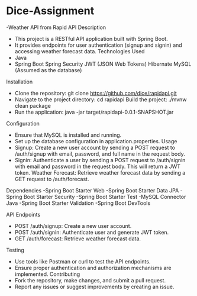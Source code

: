 # Dice-Assignment

-Weather API from Rapid API
Description
* This project is a RESTful API application built with Spring Boot.
* It provides endpoints for user authentication (signup and signin) and accessing weather forecast data.
Technologies Used
* Java
* Spring Boot
Spring Security
JWT (JSON Web Tokens)
Hibernate
MySQL (Assumed as the database)

Installation
* Clone the repository: git clone https://github.com/dice/rapidapi.git
* Navigate to the project directory: cd rapidapi
Build the project: ./mvnw clean package
* Run the application: java -jar target/rapidapi-0.0.1-SNAPSHOT.jar

Configuration
* Ensure that MySQL is installed and running.
* Set up the database configuration in application.properties.
Usage
* Signup: Create a new user account by sending a POST request to /auth/signup with email, password, and full name in the request body.
* Signin: Authenticate a user by sending a POST request to /auth/signin with email and password in the request body. This will return a JWT token.
Weather Forecast: Retrieve weather forecast data by sending a GET request to /auth/forecast.

Dependencies
-Spring Boot Starter Web
-Spring Boot Starter Data JPA
-Spring Boot Starter Security
-Spring Boot Starter Test
-MySQL Connector Java
-Spring Boot Starter Validation
-Spring Boot DevTools

API Endpoints
* POST /auth/signup: Create a new user account.
* POST /auth/signin: Authenticate user and generate JWT token.
* GET /auth/forecast: Retrieve weather forecast data.

Testing
* Use tools like Postman or curl to test the API endpoints.
* Ensure proper authentication and authorization mechanisms are implemented.
Contributing
* Fork the repository, make changes, and submit a pull request.
* Report any issues or suggest improvements by creating an issue.